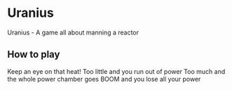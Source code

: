 # Uranius
Uranius - A game all about manning a reactor

## How to play

  Keep an eye on that heat! Too little and you run out of power
  Too much and the whole power chamber goes BOOM and you lose all your power
